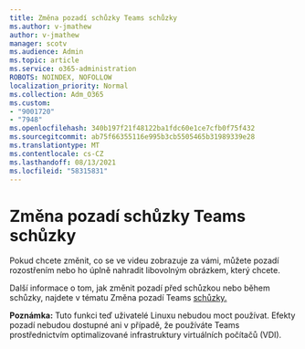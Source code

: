 ```yaml
---
title: Změna pozadí schůzky Teams schůzky
ms.author: v-jmathew
author: v-jmathew
manager: scotv
ms.audience: Admin
ms.topic: article
ms.service: o365-administration
ROBOTS: NOINDEX, NOFOLLOW
localization_priority: Normal
ms.collection: Adm_O365
ms.custom:
- "9001720"
- "7948"
ms.openlocfilehash: 340b197f21f48122ba1fdc60e1ce7cfb0f75f432
ms.sourcegitcommit: ab75f66355116e995b3cb5505465b31989339e28
ms.translationtype: MT
ms.contentlocale: cs-CZ
ms.lasthandoff: 08/13/2021
ms.locfileid: "58315831"
---
```

# <a name="change-your-background-for-a-teams-meeting"></a>Změna pozadí schůzky Teams schůzky

Pokud chcete změnit, co se ve videu zobrazuje za vámi, můžete pozadí rozostřením nebo ho úplně nahradit libovolným obrázkem, který chcete.

Další informace o tom, jak změnit pozadí před schůzkou nebo během schůzky, najdete v tématu Změna pozadí Teams [schůzky.](https://support.microsoft.com/office/change-your-background-for-a-teams-meeting-f77a2381-443a-499d-825e-509a140f4780)

**Poznámka:** Tuto funkci teď uživatelé Linuxu nebudou moct používat. Efekty pozadí nebudou dostupné ani v případě, že používáte Teams prostřednictvím optimalizované infrastruktury virtuálních počítačů (VDI).
